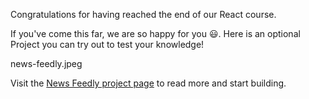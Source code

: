 Congratulations for having reached the end of
our React course.

If you've come this far, we are
so happy for you 😃. Here is an optional Project you can try out to test your knowledge!

<image>news-feedly.jpeg</image>

Visit the [News Feedly project page](https://courses.bigbinaryacademy.com/projects/news-feedly/)
to read more and start building.
